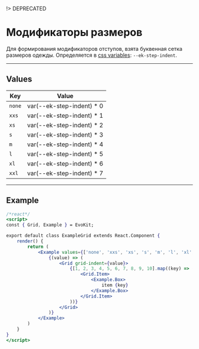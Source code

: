 [variables]: /docs/base/variables.md

!> DEPRECATED

# Модификаторы размеров

Для формирования модификаторов отступов, взята буквенная сетка размеров одежды.
Определяется в [css variables][variables]: `--ek-step-indent`.

---

## Values

|  Key   | Value                       |
|--------|-----------------------------|
| `none` |   var(--ek-step-indent) * 0 |
| `xxs`  |   var(--ek-step-indent) * 1 |
| `xs`   |   var(--ek-step-indent) * 2 |
| `s`    |   var(--ek-step-indent) * 3 |
| `m`    |   var(--ek-step-indent) * 4 |
| `l`    |   var(--ek-step-indent) * 5 |
| `xl`   |   var(--ek-step-indent) * 6 |
| `xxl`  |   var(--ek-step-indent) * 7 |

---

## Example

```jsx
/*react*/
<script>
const { Grid, Example } = EvoKit;

export default class ExampleGrid extends React.Component {
    render() {
        return (
            <Example values={['none', 'xxs', 'xs', 's', 'm', 'l', 'xl', 'xxl']}>
                {(value) => (
                    <Grid grid-indent={value}>
                        {[1, 2, 3, 4, 5, 6, 7, 8, 9, 10].map((key) => (
                            <Grid.Item>
                                <Example.Box>
                                    item {key}
                                </Example.Box>
                            </Grid.Item>
                        ))}
                    </Grid>
                )}
            </Example>
        )
    }
}
</script>
```
